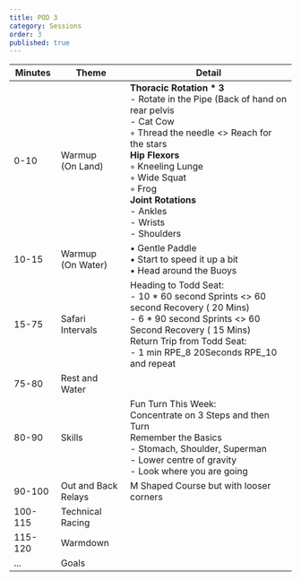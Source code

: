 ```yaml
---
title: POD 3
category: Sessions
order: 3
published: true
---
```




|   Minutes      |      Theme                     |     Detail                                                         |
| ------- | ------------------------- | ------------------------------------------------------------ |
| 0-10    | Warmup <br />(On Land)    | **Thoracic Rotation * 3**    <br />- Rotate in the Pipe (Back of hand on rear pelvis    <br />- Cat Cow    <br />◦ Thread the needle <> Reach for the stars <br />**Hip Flexors**    <br />◦ Kneeling Lunge    <br />◦ Wide Squat    <br />◦ Frog <br />**Joint Rotations** <br />- Ankles <br />- Wrists <br />- Shoulders |
| 10-15   | Warmup <br />(On Water)   | • Gentle Paddle <br />• Start to speed it up a bit <br />• Head around the Buoys |
| 15-75   | Safari Intervals          | Heading to Todd Seat: <br />- 10 * 60 second Sprints  <>  60  second Recovery ( 20 Mins) <br />- 6 * 90 second Sprints <>  60  Second Recovery ( 15 Mins) <br />Return Trip  from Todd Seat: <br />- 1 min RPE_8 20Seconds RPE_10 and repeat |
| 75-80   | Rest and Water            |                                                              |
| 80-90   | Skills                    | Fun Turn This Week: <br />Concentrate on 3 Steps and then Turn <br />Remember the Basics <br />- Stomach, Shoulder, Superman <br />- Lower centre of gravity <br />- Look where you are going |
| 90-100  | Out and Back <br />Relays | M Shaped Course but with looser corners                      |
| 100-115 | Technical Racing          |                                                              |
| 115-120 | Warmdown                  |                                                              |
| ...     | Goals                     |                                                              |


